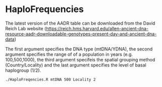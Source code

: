 # HaploFrequencies 

The latest version of the AADR table can be downloaded from the David Reich Lab website (https://reich.hms.harvard.edu/allen-ancient-dna-resource-aadr-downloadable-genotypes-present-day-and-ancient-dna-data)

The first argument specifies the DNA type (mtDNA/YDNA), the second argument specifies the range of of a population in years (e.g. 100,500,1000), the third argument specifeis the spatial grouping method (Country/Locality) and the last argument specifies the level of basal haplogroup (1/2).

```
./HaploFreqencies.R mtDNA 500 Locality 2
```
